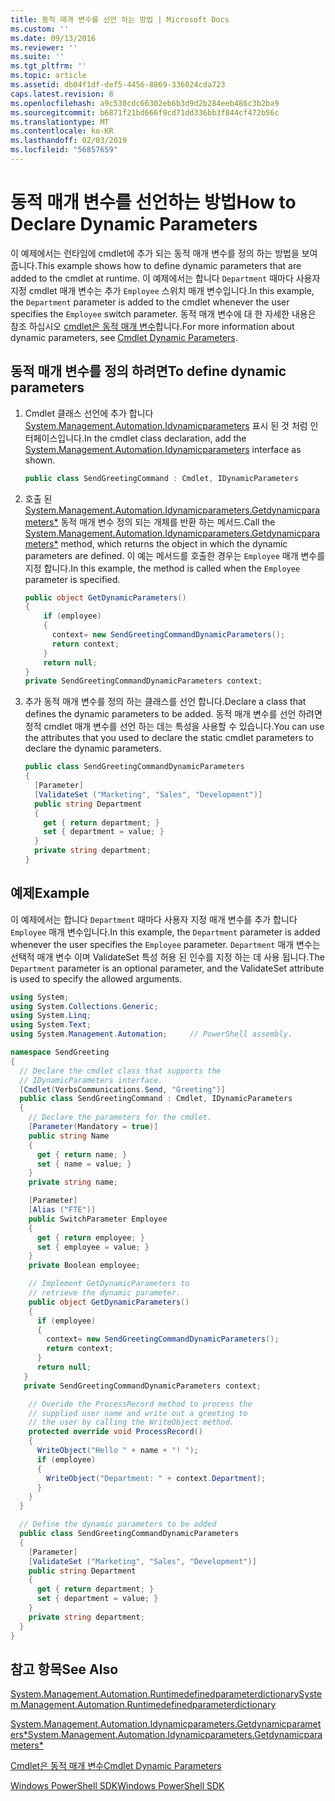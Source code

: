 ```yaml
---
title: 동적 매개 변수를 선언 하는 방법 | Microsoft Docs
ms.custom: ''
ms.date: 09/13/2016
ms.reviewer: ''
ms.suite: ''
ms.tgt_pltfrm: ''
ms.topic: article
ms.assetid: db04f1df-def5-4456-8869-336024cda723
caps.latest.revision: 8
ms.openlocfilehash: a9c530cdc66302eb6b3d9d2b284eeb486c3b2ba9
ms.sourcegitcommit: b6871f21bd666f9cd71dd336bb3f844cf472b56c
ms.translationtype: MT
ms.contentlocale: ko-KR
ms.lasthandoff: 02/03/2019
ms.locfileid: "56857659"
---
```

# <a name="how-to-declare-dynamic-parameters"></a><span data-ttu-id="c4284-102">동적 매개 변수를 선언하는 방법</span><span class="sxs-lookup"><span data-stu-id="c4284-102">How to Declare Dynamic Parameters</span></span>

<span data-ttu-id="c4284-103">이 예제에서는 런타임에 cmdlet에 추가 되는 동적 매개 변수를 정의 하는 방법을 보여 줍니다.</span><span class="sxs-lookup"><span data-stu-id="c4284-103">This example shows how to define dynamic parameters that are added to the cmdlet at runtime.</span></span> <span data-ttu-id="c4284-104">이 예제에서는 합니다 `Department` 때마다 사용자 지정 cmdlet 매개 변수는 추가 `Employee` 스위치 매개 변수입니다.</span><span class="sxs-lookup"><span data-stu-id="c4284-104">In this example, the `Department` parameter is added to the cmdlet whenever the user specifies the `Employee` switch parameter.</span></span> <span data-ttu-id="c4284-105">동적 매개 변수에 대 한 자세한 내용은 참조 하십시오 [cmdlet은 동적 매개 변수](./cmdlet-dynamic-parameters.md)합니다.</span><span class="sxs-lookup"><span data-stu-id="c4284-105">For more information about dynamic parameters, see [Cmdlet Dynamic Parameters](./cmdlet-dynamic-parameters.md).</span></span>

## <a name="to-define-dynamic-parameters"></a><span data-ttu-id="c4284-106">동적 매개 변수를 정의 하려면</span><span class="sxs-lookup"><span data-stu-id="c4284-106">To define dynamic parameters</span></span>

1. <span data-ttu-id="c4284-107">Cmdlet 클래스 선언에 추가 합니다 [System.Management.Automation.Idynamicparameters](/dotnet/api/System.Management.Automation.IDynamicParameters) 표시 된 것 처럼 인터페이스입니다.</span><span class="sxs-lookup"><span data-stu-id="c4284-107">In the cmdlet class declaration, add the [System.Management.Automation.Idynamicparameters](/dotnet/api/System.Management.Automation.IDynamicParameters) interface as shown.</span></span>

   ```csharp
   public class SendGreetingCommand : Cmdlet, IDynamicParameters
   ```

2. <span data-ttu-id="c4284-108">호출 된 [System.Management.Automation.Idynamicparameters.Getdynamicparameters\*](/dotnet/api/System.Management.Automation.IDynamicParameters.GetDynamicParameters) 동적 매개 변수 정의 되는 개체를 반환 하는 메서드.</span><span class="sxs-lookup"><span data-stu-id="c4284-108">Call the [System.Management.Automation.Idynamicparameters.Getdynamicparameters\*](/dotnet/api/System.Management.Automation.IDynamicParameters.GetDynamicParameters) method, which returns the object in which the dynamic parameters are defined.</span></span> <span data-ttu-id="c4284-109">이 예는 메서드를 호출한 경우는 `Employee` 매개 변수를 지정 합니다.</span><span class="sxs-lookup"><span data-stu-id="c4284-109">In this example, the method is called when the `Employee` parameter is specified.</span></span>

   ```csharp
   public object GetDynamicParameters()
   {
       if (employee)
       {
         context= new SendGreetingCommandDynamicParameters();
         return context;
       }
       return null;
   }
   private SendGreetingCommandDynamicParameters context;
   ```

3. <span data-ttu-id="c4284-110">추가 동적 매개 변수를 정의 하는 클래스를 선언 합니다.</span><span class="sxs-lookup"><span data-stu-id="c4284-110">Declare a class that defines the dynamic parameters to be added.</span></span> <span data-ttu-id="c4284-111">동적 매개 변수를 선언 하려면 정적 cmdlet 매개 변수를 선언 하는 데는 특성을 사용할 수 있습니다.</span><span class="sxs-lookup"><span data-stu-id="c4284-111">You can use the attributes that you used to declare the static cmdlet parameters to declare the dynamic parameters.</span></span>

   ```csharp
   public class SendGreetingCommandDynamicParameters
   {
     [Parameter]
     [ValidateSet ("Marketing", "Sales", "Development")]
     public string Department
     {
       get { return department; }
       set { department = value; }
     }
     private string department;
   }
   ```

## <a name="example"></a><span data-ttu-id="c4284-112">예제</span><span class="sxs-lookup"><span data-stu-id="c4284-112">Example</span></span>

<span data-ttu-id="c4284-113">이 예제에서는 합니다 `Department` 때마다 사용자 지정 매개 변수를 추가 합니다 `Employee` 매개 변수입니다.</span><span class="sxs-lookup"><span data-stu-id="c4284-113">In this example, the `Department` parameter is added whenever the user specifies the `Employee` parameter.</span></span> <span data-ttu-id="c4284-114">`Department` 매개 변수는 선택적 매개 변수 이며 ValidateSet 특성 허용 된 인수를 지정 하는 데 사용 됩니다.</span><span class="sxs-lookup"><span data-stu-id="c4284-114">The `Department` parameter is an optional parameter, and the ValidateSet attribute is used to specify the allowed arguments.</span></span>

```csharp
using System;
using System.Collections.Generic;
using System.Linq;
using System.Text;
using System.Management.Automation;     // PowerShell assembly.

namespace SendGreeting
{
  // Declare the cmdlet class that supports the
  // IDynamicParameters interface.
  [Cmdlet(VerbsCommunications.Send, "Greeting")]
  public class SendGreetingCommand : Cmdlet, IDynamicParameters
  {
    // Declare the parameters for the cmdlet.
    [Parameter(Mandatory = true)]
    public string Name
    {
      get { return name; }
      set { name = value; }
    }
    private string name;

    [Parameter]
    [Alias ("FTE")]
    public SwitchParameter Employee
    {
      get { return employee; }
      set { employee = value; }
    }
    private Boolean employee;

    // Implement GetDynamicParameters to
    // retrieve the dynamic parameter.
    public object GetDynamicParameters()
    {
      if (employee)
      {
        context= new SendGreetingCommandDynamicParameters();
        return context;
      }
      return null;
   }
   private SendGreetingCommandDynamicParameters context;

    // Overide the ProcessRecord method to process the
    // supplied user name and write out a greeting to
    // the user by calling the WriteObject method.
    protected override void ProcessRecord()
    {
      WriteObject("Hello " + name + "! ");
      if (employee)
      {
        WriteObject("Department: " + context.Department);
      }
    }
  }

  // Define the dynamic parameters to be added
  public class SendGreetingCommandDynamicParameters
  {
    [Parameter]
    [ValidateSet ("Marketing", "Sales", "Development")]
    public string Department
    {
      get { return department; }
      set { department = value; }
    }
    private string department;
  }
}
```

## <a name="see-also"></a><span data-ttu-id="c4284-115">참고 항목</span><span class="sxs-lookup"><span data-stu-id="c4284-115">See Also</span></span>

[<span data-ttu-id="c4284-116">System.Management.Automation.Runtimedefinedparameterdictionary</span><span class="sxs-lookup"><span data-stu-id="c4284-116">System.Management.Automation.Runtimedefinedparameterdictionary</span></span>](/dotnet/api/System.Management.Automation.RuntimeDefinedParameterDictionary)

[<span data-ttu-id="c4284-117">System.Management.Automation.Idynamicparameters.Getdynamicparameters\*</span><span class="sxs-lookup"><span data-stu-id="c4284-117">System.Management.Automation.Idynamicparameters.Getdynamicparameters\*</span></span>](/dotnet/api/System.Management.Automation.IDynamicParameters.GetDynamicParameters)

[<span data-ttu-id="c4284-118">Cmdlet은 동적 매개 변수</span><span class="sxs-lookup"><span data-stu-id="c4284-118">Cmdlet Dynamic Parameters</span></span>](./cmdlet-dynamic-parameters.md)

[<span data-ttu-id="c4284-119">Windows PowerShell SDK</span><span class="sxs-lookup"><span data-stu-id="c4284-119">Windows PowerShell SDK</span></span>](../windows-powershell-reference.md)